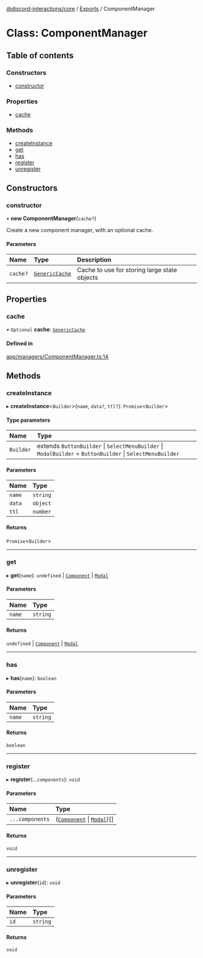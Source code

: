 [@discord-interactions/core](../README.md) / [Exports](../modules.md) / ComponentManager

# Class: ComponentManager

## Table of contents

### Constructors

- [constructor](ComponentManager.md#constructor)

### Properties

- [cache](ComponentManager.md#cache)

### Methods

- [createInstance](ComponentManager.md#createinstance)
- [get](ComponentManager.md#get)
- [has](ComponentManager.md#has)
- [register](ComponentManager.md#register)
- [unregister](ComponentManager.md#unregister)

## Constructors

### constructor

• **new ComponentManager**(`cache?`)

Create a new component manager, with an optional cache.

#### Parameters

| Name | Type | Description |
| :------ | :------ | :------ |
| `cache?` | [`GenericCache`](../interfaces/GenericCache.md) | Cache to use for storing large state objects |

## Properties

### cache

• `Optional` **cache**: [`GenericCache`](../interfaces/GenericCache.md)

#### Defined in

[app/managers/ComponentManager.ts:14](https://github.com/ssMMiles/discord-interactions/blob/aef28b7/packages/core/src/app/managers/ComponentManager.ts#L14)

## Methods

### createInstance

▸ **createInstance**<`Builder`\>(`name`, `data?`, `ttl?`): `Promise`<`Builder`\>

#### Type parameters

| Name | Type |
| :------ | :------ |
| `Builder` | extends `ButtonBuilder` \| `SelectMenuBuilder` \| `ModalBuilder` = `ButtonBuilder` \| `SelectMenuBuilder` |

#### Parameters

| Name | Type |
| :------ | :------ |
| `name` | `string` |
| `data` | `object` |
| `ttl` | `number` |

#### Returns

`Promise`<`Builder`\>

___

### get

▸ **get**(`name`): `undefined` \| [`Component`](../modules.md#component) \| [`Modal`](Modal.md)

#### Parameters

| Name | Type |
| :------ | :------ |
| `name` | `string` |

#### Returns

`undefined` \| [`Component`](../modules.md#component) \| [`Modal`](Modal.md)

___

### has

▸ **has**(`name`): `boolean`

#### Parameters

| Name | Type |
| :------ | :------ |
| `name` | `string` |

#### Returns

`boolean`

___

### register

▸ **register**(...`components`): `void`

#### Parameters

| Name | Type |
| :------ | :------ |
| `...components` | ([`Component`](../modules.md#component) \| [`Modal`](Modal.md))[] |

#### Returns

`void`

___

### unregister

▸ **unregister**(`id`): `void`

#### Parameters

| Name | Type |
| :------ | :------ |
| `id` | `string` |

#### Returns

`void`
